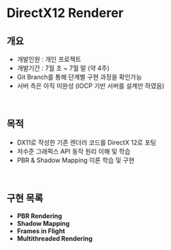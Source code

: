 # DirectX12 Renderer

## 개요
- 개발인원 : 개인 프로젝트
- 개발기간 : 7월 초 ~ 7월 말 (약 4주)
- Git Branch를 통해 단계별 구현 과정을 확인가능
- 서버 측은 아직 미완성 (IOCP 기반 서버를 설계만 하였음)

<br>

## 목적  
- DX11로 작성한 기존 렌더러 코드를 DirectX 12로 포팅  
- 저수준 그래픽스 API 동작 원리 이해 및 학습  
- PBR & Shadow Mapping 이론 학습 및 구현


<br>

## 구현 목록

- **PBR Rendering**
- **Shadow Mapping**
- **Frames in Flight**  
- **Multithreaded Rendering**  


